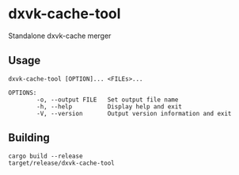 # dxvk-cache-tool

Standalone dxvk-cache merger

Usage
-----
```
dxvk-cache-tool [OPTION]... <FILEs>...

OPTIONS:    
        -o, --output FILE   Set output file name
        -h, --help          Display help and exit
        -V, --version       Output version information and exit
```

Building
-----
```
cargo build --release
target/release/dxvk-cache-tool
```